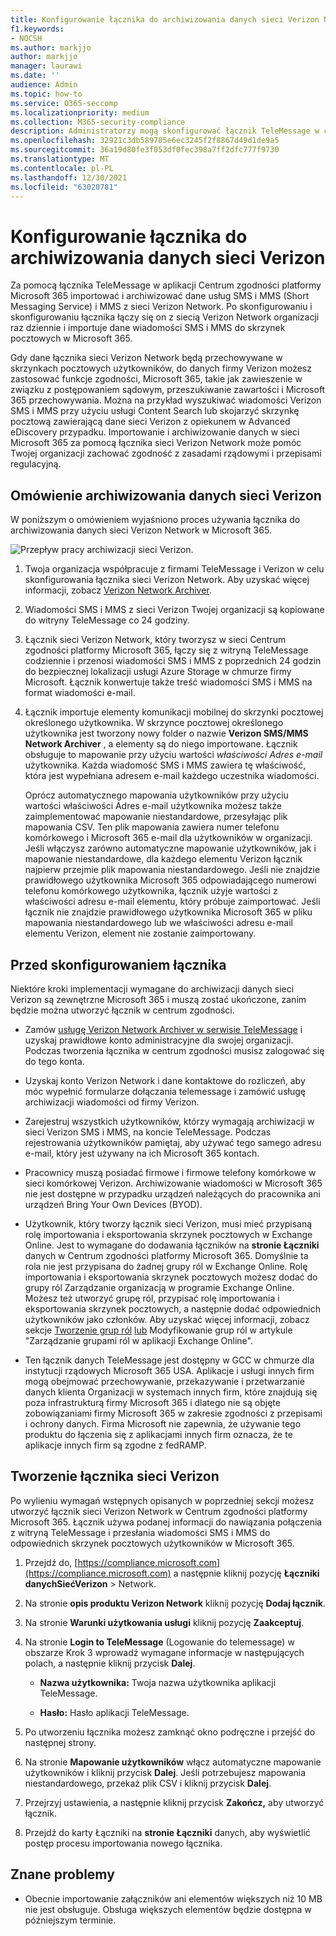 ```yaml
---
title: Konfigurowanie łącznika do archiwizowania danych sieci Verizon Network w Microsoft 365
f1.keywords:
- NOCSH
ms.author: markjjo
author: markjjo
manager: laurawi
ms.date: ''
audience: Admin
ms.topic: how-to
ms.service: O365-seccomp
ms.localizationpriority: medium
ms.collection: M365-security-compliance
description: Administratorzy mogą skonfigurować łącznik TeleMessage w celu importowania i archiwizowania danych SMS i MMS z sieci Verizon Network w Microsoft 365. Dzięki temu można archiwizować dane ze źródeł danych innych firm w programie Microsoft 365, aby zarządzać danymi innych firm przy użyciu funkcji zgodności, takich jak archiwizacja ze względu na przepisy prawne, wyszukiwanie zawartości i zasady przechowywania.
ms.openlocfilehash: 32921c3db589785e6ec3245f2f8867d49d1de9a5
ms.sourcegitcommit: 36a19d80fe3f053df0fec398a7ff2dfc777f9730
ms.translationtype: MT
ms.contentlocale: pl-PL
ms.lasthandoff: 12/30/2021
ms.locfileid: "63020781"
---
```

# <a name="set-up-a-connector-to-archive-verizon-network-data"></a>Konfigurowanie łącznika do archiwizowania danych sieci Verizon

Za pomocą łącznika TeleMessage w aplikacji Centrum zgodności platformy Microsoft 365 importować i archiwizować dane usług SMS i MMS (Short Messaging Service) i MMS z sieci Verizon Network. Po skonfigurowaniu i skonfigurowaniu łącznika łączy się on z siecią Verizon Network organizacji raz dziennie i importuje dane wiadomości SMS i MMS do skrzynek pocztowych w Microsoft 365.

Gdy dane łącznika sieci Verizon Network będą przechowywane w skrzynkach pocztowych użytkowników, do danych firmy Verizon możesz zastosować funkcje zgodności, Microsoft 365, takie jak zawieszenie w związku z postępowaniem sądowym, przeszukiwanie zawartości i Microsoft 365 przechowywania. Można na przykład wyszukiwać wiadomości Verizon SMS i MMS przy użyciu usługi Content Search lub skojarzyć skrzynkę pocztową zawierającą dane sieci Verizon z opiekunem w Advanced eDiscovery przypadku. Importowanie i archiwizowanie danych w sieci Microsoft 365 za pomocą łącznika sieci Verizon Network może pomóc Twojej organizacji zachować zgodność z zasadami rządowymi i przepisami regulacyjną.

## <a name="overview-of-archiving-verizon-network-data"></a>Omówienie archiwizowania danych sieci Verizon

W poniższym o omówieniem wyjaśniono proces używania łącznika do archiwizowania danych sieci Verizon Network w Microsoft 365.

![Przepływ pracy archiwizacji sieci Verizon.](../media/VerizonNetworkConnectorWorkflow.png)

1. Twoja organizacja współpracuje z firmami TeleMessage i Verizon w celu skonfigurowania łącznika sieci Verizon Network. Aby uzyskać więcej informacji, zobacz [Verizon Network Archiver](https://www.telemessage.com/office365-activation-for-verizon-network-archiver/).

2. Wiadomości SMS i MMS z sieci Verizon Twojej organizacji są kopiowane do witryny TeleMessage co 24 godziny.

3. Łącznik sieci Verizon Network, który tworzysz w sieci Centrum zgodności platformy Microsoft 365, łączy się z witryną TeleMessage codziennie i przenosi wiadomości SMS i MMS z poprzednich 24 godzin do bezpiecznej lokalizacji usługi Azure Storage w chmurze firmy Microsoft. Łącznik konwertuje także treść wiadomości SMS i MMS na format wiadomości e-mail.

4. Łącznik importuje elementy komunikacji mobilnej do skrzynki pocztowej określonego użytkownika. W skrzynce pocztowej określonego użytkownika jest tworzony nowy folder o nazwie **Verizon SMS/MMS Network Archiver** , a elementy są do niego importowane. Łącznik obsługuje to mapowanie przy użyciu wartości *właściwości Adres e-mail* użytkownika. Każda wiadomość SMS i MMS zawiera tę właściwość, która jest wypełniana adresem e-mail każdego uczestnika wiadomości.

   Oprócz automatycznego mapowania użytkowników przy użyciu wartości właściwości Adres e-mail użytkownika możesz także zaimplementować mapowanie niestandardowe, przesyłając plik mapowania CSV. Ten plik mapowania zawiera numer telefonu komórkowego i Microsoft 365 e-mail dla użytkowników w organizacji. Jeśli włączysz zarówno automatyczne mapowanie użytkowników, jak i mapowanie niestandardowe, dla każdego elementu Verizon łącznik najpierw przejmie plik mapowania niestandardowego. Jeśli nie znajdzie prawidłowego użytkownika Microsoft 365 odpowiadającego numerowi telefonu komórkowego użytkownika, łącznik użyje wartości z właściwości adresu e-mail elementu, który próbuje zaimportować. Jeśli łącznik nie znajdzie prawidłowego użytkownika Microsoft 365 w pliku mapowania niestandardowego lub we właściwości adresu e-mail elementu Verizon, element nie zostanie zaimportowany.

## <a name="before-you-set-up-a-connector"></a>Przed skonfigurowaniem łącznika

Niektóre kroki implementacji wymagane do archiwizacji danych sieci Verizon są zewnętrzne Microsoft 365 i muszą zostać ukończone, zanim będzie można utworzyć łącznik w centrum zgodności.

- Zamów [usługę Verizon Network Archiver w serwisie TeleMessage](https://www.telemessage.com/mobile-archiver/order-mobile-archiver-for-o365) i uzyskaj prawidłowe konto administracyjne dla swojej organizacji. Podczas tworzenia łącznika w centrum zgodności musisz zalogować się do tego konta.

- Uzyskaj konto Verizon Network i dane kontaktowe do rozliczeń, aby móc wypełnić formularze dołączania telemessage i zamówić usługę archiwizacji wiadomości od firmy Verizon.

- Zarejestruj wszystkich użytkowników, którzy wymagają archiwizacji w sieci Verizon SMS i MMS, na koncie TeleMessage. Podczas rejestrowania użytkowników pamiętaj, aby używać tego samego adresu e-mail, który jest używany na ich Microsoft 365 kontach.

- Pracownicy muszą posiadać firmowe i firmowe telefony komórkowe w sieci komórkowej Verizon. Archiwizowanie wiadomości w Microsoft 365 nie jest dostępne w przypadku urządzeń należących do pracownika ani urządzeń Bring Your Own Devices (BYOD).

- Użytkownik, który tworzy łącznik sieci Verizon, musi mieć przypisaną rolę importowania i eksportowania skrzynek pocztowych w Exchange Online. Jest to wymagane do dodawania łączników na **stronie Łączniki** danych w Centrum zgodności platformy Microsoft 365. Domyślnie ta rola nie jest przypisana do żadnej grupy ról w Exchange Online. Rolę importowania i eksportowania skrzynek pocztowych możesz dodać do grupy ról Zarządzanie organizacją w programie Exchange Online. Możesz też utworzyć grupę ról, przypisać rolę importowania i eksportowania skrzynek pocztowych, a następnie dodać odpowiednich użytkowników jako członków. Aby uzyskać więcej informacji, zobacz sekcje [Tworzenie grup ról](/Exchange/permissions-exo/role-groups#create-role-groups) [lub](/Exchange/permissions-exo/role-groups#modify-role-groups) Modyfikowanie grup ról w artykule "Zarządzanie grupami ról w aplikacji Exchange Online".

- Ten łącznik danych TeleMessage jest dostępny w GCC w chmurze dla instytucji rządowych Microsoft 365 USA. Aplikacje i usługi innych firm mogą obejmować przechowywanie, przekazywanie i przetwarzanie danych klienta Organizacji w systemach innych firm, które znajdują się poza infrastrukturą firmy Microsoft 365 i dlatego nie są objęte zobowiązaniami firmy Microsoft 365 w zakresie zgodności z przepisami i ochrony danych. Firma Microsoft nie zapewnia, że używanie tego produktu do łączenia się z aplikacjami innych firm oznacza, że te aplikacje innych firm są zgodne z fedRAMP.

## <a name="create-a-verizon-network-connector"></a>Tworzenie łącznika sieci Verizon

Po wylieniu wymagań wstępnych opisanych w poprzedniej sekcji możesz utworzyć łącznik sieci Verizon Network w Centrum zgodności platformy Microsoft 365. Łącznik używa podanej informacji do nawiązania połączenia z witryną TeleMessage i przesłania wiadomości SMS i MMS do odpowiednich skrzynek pocztowych użytkowników w Microsoft 365.

1. Przejdź do, [https://compliance.microsoft.com](https://compliance.microsoft.com) a następnie kliknij pozycję **Łączniki danychSiećVerizon** >  Network.

2. Na stronie **opis produktu Verizon Network** kliknij pozycję **Dodaj łącznik**.

3. Na stronie **Warunki użytkowania usługi** kliknij pozycję **Zaakceptuj**.

4. Na stronie **Login to TeleMessage** (Logowanie do telemessage) w obszarze Krok 3 wprowadź wymagane informacje w następujących polach, a następnie kliknij przycisk **Dalej**.
  
   - **Nazwa użytkownika:** Twoja nazwa użytkownika aplikacji TeleMessage.

   - **Hasło:** Hasło aplikacji TeleMessage.

5. Po utworzeniu łącznika możesz zamknąć okno podręczne i przejść do następnej strony.

6. Na stronie **Mapowanie użytkowników** włącz automatyczne mapowanie użytkowników i kliknij przycisk **Dalej**. Jeśli potrzebujesz mapowania niestandardowego, przekaż plik CSV i kliknij przycisk **Dalej**.

7. Przejrzyj ustawienia, a następnie kliknij przycisk **Zakończ,** aby utworzyć łącznik.

8. Przejdź do karty Łączniki na **stronie Łączniki** danych, aby wyświetlić postęp procesu importowania nowego łącznika.

## <a name="known-issues"></a>Znane problemy

- Obecnie importowanie załączników ani elementów większych niż 10 MB nie jest obsługuje. Obsługa większych elementów będzie dostępna w późniejszym terminie.
